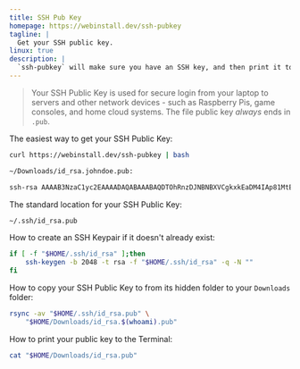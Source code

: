 ```yaml
---
title: SSH Pub Key
homepage: https://webinstall.dev/ssh-pubkey
tagline: |
  Get your SSH public key.
linux: true
description: |
  `ssh-pubkey` will make sure you have an SSH key, and then print it to the screen and place it in `~/Downloads`
---
```


> Your SSH Public Key is used for secure login from your laptop to servers and
> other network devices - such as Raspberry Pis, game consoles, and home cloud
> systems. The file public key _always_ ends in `.pub`.

The easiest way to get your SSH Public Key:

```bash
curl https://webinstall.dev/ssh-pubkey | bash
```

```txt
~/Downloads/id_rsa.johndoe.pub:

ssh-rsa AAAAB3NzaC1yc2EAAAADAQABAAABAQDTOhRnzDJNBNBXVCgkxkEaDM4IAp81MtE8fuqeQuFvq5gYLWoZND39N++bUvjMRCveWzZlQNxcLjXHlZA3mGj1b9aMImrvyoq8FJepe+RLEuptJe3md4EtTXo8VJuMXV0lJCcd9ct+eqJ0jH0ww4FDJXWMaFbiVwJBO0IaYevlwcf0QwH12FCARZUSwXfsIeCZNGxOPamIUCXumpQiAjTLGHFIDyWwLDCNPi8GyB3VmqsTNEvO/H8yY4VI7l9hpztE5W6LmGUfTMZrnsELryP5oRlo8W5oVFFS85Lb8bVfn43deGdlLGkwmcJuXzZfostSTHI5Mj7MWezPZyoSqFLl johndoe@MacBook-Air
```

The standard location for your SSH Public Key:

```bash
~/.ssh/id_rsa.pub
```

How to create an SSH Keypair if it doesn't already exist:

```bash
if [ -f "$HOME/.ssh/id_rsa" ];then
    ssh-keygen -b 2048 -t rsa -f "$HOME/.ssh/id_rsa" -q -N ""
fi
```

How to copy your SSH Public Key to from its hidden folder to your `Downloads`
folder:

```bash
rsync -av "$HOME/.ssh/id_rsa.pub" \
    "$HOME/Downloads/id_rsa.$(whoami).pub"
```

How to print your public key to the Terminal:

```bash
cat "$HOME/Downloads/id_rsa.pub"
```
